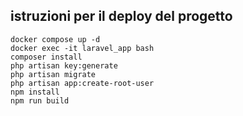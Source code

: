 ## istruzioni per il deploy del progetto
```
docker compose up -d
docker exec -it laravel_app bash
composer install
php artisan key:generate
php artisan migrate
php artisan app:create-root-user 
npm install
npm run build
```
